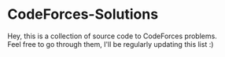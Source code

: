 # CodeForces-Solutions
Hey, this is a collection of source code to CodeForces problems.
<br>
Feel free to go through them, I'll be regularly updating this list :)
